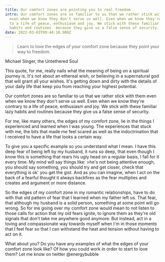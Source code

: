 ```yaml
---
title: Our comfort zones are pointing you to real freedom
intro: Our comfort zones are so familiar to us that we rather stick with them
  even when we know they don't serve us well. Even when we know they're contrary
  to a life of peace, enthusiasm and joy. We stick with these familiar lazy
  habits and routines  because they give us a false sense of security.
date: 2022-03-03T09:44:10.908Z
---
```



> Learn to love the edges of your comfort zone because they point your way to freedom.

Michael Singer, the Untethered Soul

This quote, for me, really nails what the meaning of being on a spiritual journey is. It's not about an ethereal wish, or believing in a supernatural god that will grant all your wishes. It's getting down and dirty with the details of your daily life that keep you from reaching your highest potential.

Our comfort zones are so familiar to us that we rather stick with them even when we know they don't serve us well. Even when we know they're contrary to a life of peace, enthusiasm and joy. We stick with these familiar lazy habits and routines  because they give us a false sense of security. 

For me, like many others, the edges of my comfort zone, lie in the things I experienced and learned when I was young. The experiences that stuck with me, the bits that made me feel scared as well as the indoctrination that I received to have a life that looks a certain way. 

To give you a specific example so you understand what I mean. I have this deep fear of being left by my husband, it runs so deep, that even though I know this is something that rears his ugly head on a regular basis, I fall for it every time. My mind will say things like: >he's not being attentive enough, you should say something, you should try and get closer, check that everything is ok' you get the gist. And as you can imagine, when I act on the back of a fearful thought it always backfires as the fear multiplies and creates and argument or more distance.

So the edges of my comfort zone in my romantic relationships, have to do with that old pattern of fear that I learned when my father left us. That fear, that although my husband is a solid person, something at some point will go wrong. So for me going over my comfort zone would mean to not listen to those calls for action that my old fears ignite, to ignore them as they're old signals that don't take me anywhere good anymore. But instead, act in a loving and compassionate way towards myself when I'm in those moments that I feel fear so that I can withstand the heat and tension without having to act on it.

What about you? Do you have any examples of what the edges of your comfort zone look like? Of how you could work in order to start to love them? Let me know on twitter @energybubble
